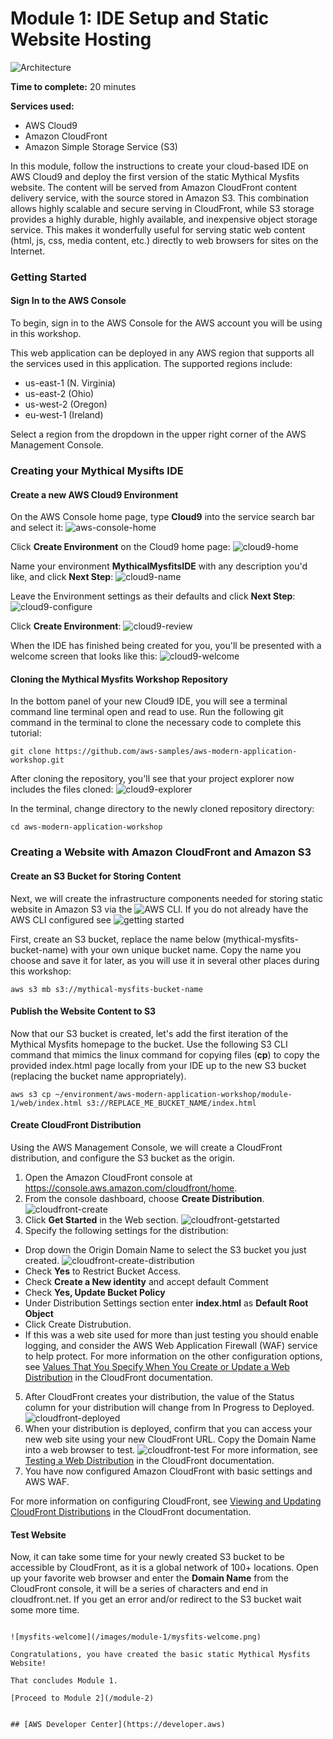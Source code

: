 # Module 1: IDE Setup and Static Website Hosting

![Architecture](/images/module-1/architecture-module-1.png)

**Time to complete:** 20 minutes

**Services used:**
* AWS Cloud9
* Amazon CloudFront
* Amazon Simple Storage Service (S3)

In this module, follow the instructions to create your cloud-based IDE on AWS Cloud9 and deploy the first version of the static Mythical Mysfits website.  The content will be served from Amazon CloudFront content delivery service, with the source stored in Amazon S3. This combination allows highly scalable and secure serving in CloudFront, while S3 storage provides a highly durable, highly available, and inexpensive object storage service. This makes it wonderfully useful for serving static web content (html, js, css, media content, etc.) directly to web browsers for sites on the Internet.

### Getting Started

#### Sign In to the AWS Console
To begin, sign in to the AWS Console for the AWS account you will be using in this workshop.

This web application can be deployed in any AWS region that supports all the services used in this application. The supported regions include:

* us-east-1 (N. Virginia)
* us-east-2 (Ohio)
* us-west-2 (Oregon)
* eu-west-1 (Ireland)

Select a region from the dropdown in the upper right corner of the AWS Management Console.

### Creating your Mythical Mysifts IDE

#### Create a new AWS Cloud9 Environment

 On the AWS Console home page, type **Cloud9** into the service search bar and select it:
 ![aws-console-home](/images/module-1/cloud9-service.png)


Click **Create Environment** on the Cloud9 home page:
![cloud9-home](/images/module-1/cloud9-home.png)


Name your environment **MythicalMysfitsIDE** with any description you'd like, and click **Next Step**:
![cloud9-name](/images/module-1/cloud9-name-ide.png)


Leave the Environment settings as their defaults and click **Next Step**:
![cloud9-configure](/images/module-1/cloud9-configure-env.png)


Click **Create Environment**:
![cloud9-review](/images/module-1/cloud9-review.png)


When the IDE has finished being created for you, you'll be presented with a welcome screen that looks like this:
![cloud9-welcome](/images/module-1/cloud9-welcome.png)

#### Cloning the Mythical Mysfits Workshop Repository

In the bottom panel of your new Cloud9 IDE, you will see a terminal command line terminal open and read to use.  Run the following git command in the terminal to clone the necessary code to complete this tutorial:

```
git clone https://github.com/aws-samples/aws-modern-application-workshop.git
```

After cloning the repository, you'll see that your project explorer now includes the files cloned:
![cloud9-explorer](/images/module-1/cloud9-explorer.png)


In the terminal, change directory to the newly cloned repository directory:

```
cd aws-modern-application-workshop
```

### Creating a Website with Amazon CloudFront and Amazon S3

#### Create an S3 Bucket for Storing Content
Next, we will create the infrastructure components needed for storing static website in Amazon S3 via the ![AWS CLI](https://aws.amazon.com/cli/). If you do not already have the AWS CLI configured see ![getting started](http://docs.aws.amazon.com/cli/latest/userguide/)

First, create an S3 bucket, replace the name below (mythical-mysfits-bucket-name) with your own unique bucket name.  Copy the name you choose and save it for later, as you will use it in several other places during this workshop:

```
aws s3 mb s3://mythical-mysfits-bucket-name
```

#### Publish the Website Content to S3

Now that our S3 bucket is created, let's add the first iteration of the Mythical Mysfits homepage to the bucket.  Use the following S3 CLI command that mimics the linux command for copying files (**cp**) to copy the provided index.html page locally from your IDE up to the new S3 bucket (replacing the bucket name appropriately).

```
aws s3 cp ~/environment/aws-modern-application-workshop/module-1/web/index.html s3://REPLACE_ME_BUCKET_NAME/index.html
```

#### Create CloudFront Distribution

Using the AWS Management Console, we will create a CloudFront distribution, and configure the S3 bucket as the origin.
1. Open the Amazon CloudFront console at https://console.aws.amazon.com/cloudfront/home.
2. From the console dashboard, choose **Create Distribution**.
![cloudfront-create](/images/module-1/cloudfront-create-button.png)
3. Click **Get Started** in the Web section.
![cloudfront-getstarted](/images/module-1/cloudfront-get-started.png)
4. Specify the following settings for the distribution:
  * Drop down the Origin Domain Name to select the S3 bucket you just created.
  ![cloudfront-create-distribution](/images/module-1/cloudfront-create-distribution.png)
  * Check **Yes** to Restrict Bucket Access.
  * Check **Create a New identity** and accept default Comment
  * Check **Yes, Update Bucket Policy**
  * Under Distribution Settings section enter **index.html** as **Default Root Object**
  * Click Create Distrubution.
  * If this was a web site used for more than just testing you should enable logging, and consider the AWS Web Application Firewall (WAF) service to help protect. For more information on the other configuration options, see [Values That You Specify When You Create or Update a Web Distribution](https://docs.aws.amazon.com/AmazonCloudFront/latest/DeveloperGuide/distribution-web-values-specify.html) in the CloudFront documentation.
5. After CloudFront creates your distribution, the value of the Status column for your distribution will change from In Progress to Deployed.
![cloudfront-deployed](/images/module-1/cloudfront-deployed.png)
6. When your distribution is deployed, confirm that you can access your new web site using your new CloudFront URL. Copy the Domain Name into a web browser to test.
![cloudfront-test](/images/module-1/cloudfront-test.png)
For more information, see [Testing a Web Distribution](https://docs.aws.amazon.com/AmazonCloudFront/latest/DeveloperGuide/distribution-web-testing.html) in the CloudFront documentation.
7. You have now configured Amazon CloudFront with basic settings and AWS WAF.

For more information on configuring CloudFront, see [Viewing and Updating CloudFront Distributions](https://docs.aws.amazon.com/AmazonCloudFront/latest/DeveloperGuide/HowToUpdateDistribution.html) in the CloudFront documentation.

#### Test Website

Now, it can take some time for your newly created S3 bucket to be accessible by CloudFront, as it is a global network of 100+ locations. Open up your favorite web browser and enter the **Domain Name** from the CloudFront console, it will be a series of characters and end in cloudfront.net. If you get an error and/or redirect to the S3 bucket wait some more time.


```

![mysfits-welcome](/images/module-1/mysfits-welcome.png)

Congratulations, you have created the basic static Mythical Mysfits Website!

That concludes Module 1.

[Proceed to Module 2](/module-2)


## [AWS Developer Center](https://developer.aws)
